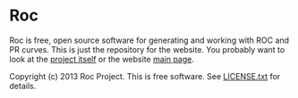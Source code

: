 Roc
===


Roc is free, open source software for generating and working with ROC
and PR curves.  This is just the repository for the website.  You
probably want to look at the [project
itself](https://github.com/kboyd/Roc) or the website [main
page](http://kboyd.github.com/Roc/).


Copyright (c) 2013 Roc Project.  This is free software.  See
[LICENSE.txt](https://github.com/kboyd/Roc/blob/master/LICENSE.txt) for
details.

